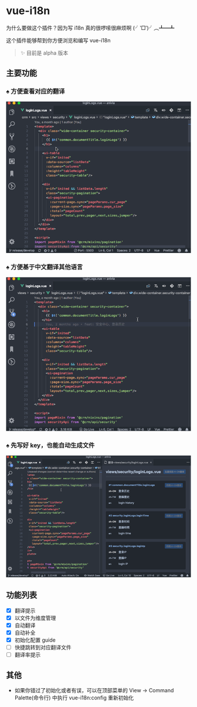 # vue-i18n

为什么要做这个插件？因为写 i18n 真的很啰嗦很麻烦啊 (╯‵□′)╯︵┻━┻

这个插件能够帮到你方便浏览和编写 vue-i18n

> ✨ 目前是 alpha 版本

## 主要功能

### ♠ 方便查看对应的翻译

![](static/demo-1.gif)

### ♠ 方便基于中文翻译其他语言

![](static/demo-2.gif)

### ♠ 先写好 key，也能自动生成文件

![](static/demo-3.gif)

## 功能列表

- [x] 翻译提示
- [x] 以文件为维度管理
- [x] 自动翻译
- [x] 自动补全
- [x] 初始化配置 guide
- [ ] 快捷跳转到对应翻译文件
- [ ] 翻译率提示

## 其他

- 如果你错过了初始化或者有误，可以在顶部菜单的 View -> Command Palette(命令行) 中执行 vue-i18n:config 重新初始化

